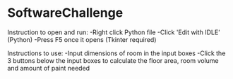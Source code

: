 # SoftwareChallenge
Instruction to open and run: 
-Right click Python file 
-Click 'Edit with IDLE' (Python) 
-Press F5 once it opens (Tkinter required)

Instructions to use: 
-Input dimensions of room in the input boxes 
-Click the 3 buttons below the input boxes to calculate the floor area, room volume and amount of paint needed
